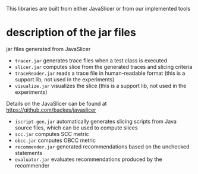 This libraries are built from either JavaSlicer or from our implemented tools


# description of the jar files
jar files generated from JavaSlicer

* `tracer.jar` generates trace files when a test class is executed
* `slicer.jar` computes slice from the generated traces and slicing criteria
* `traceReader.jar` reads a trace file in human-readable format (this is a support lib, not used in the experiments)
* `visualize.jar` visualizes the slice (this is a support lib, not used in the experiments)

Details on the JavaSlicer can be found at https://github.com/backes/javaslicer

* `iscript-gen.jar` automatically generates slicing scripts from Java source files, which can be used to compute slices
* `scc.jar` computes SCC metric
* `obcc.jar` computes OBCC metric
* `recommender.jar`  generated recommendations based on the unchecked statements
* `evaluator.jar` evaluates recommendations produced by the recommender
